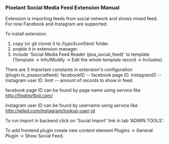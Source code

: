 ### Pixelant Social Media Feed Extension Manual ###

Extension is importing feeds from social network and shows mixed feed. For now Facebook and Instagram are supported.

To install extension:
1. copy (or git clone) it to /typo3conf/ext/ folder.
2. enable it in extension manager.
3. include 'Social Media Feed Reader (pxa_social_feed)' to template (Template -> Info/Modify -> Edit the whole template record -> Includes).

There are 3 important constants in extension's configuration (plugin.tx_pxasocialfeed):
facebookID -- facebook page ID.
instagramID -- instagram user ID.
limit -- amount of records to show in feed.

facebook page ID can be found by page name using service like http://findmyfbid.com/

instagram user ID can be found by username using service like http://jelled.com/instagram/lookup-user-id

To run import in backend click on 'Social Import' link in tab 'ADMIN TOOLS'.

To add frontend plugin create new content element Plugins -> General Plugin -> Show Social Feed.